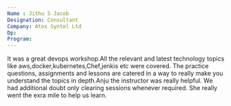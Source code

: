 ```yaml
---
Name : Jithu S Jacob
Designation: Consultant  
Company: Atos Syntel Ltd
Dp:
Program:
---
```

It was a great devops workshop.All the relevant and latest technology topics like aws,docker,kubernetes,Chef,jenkis etc were covered. The practice questions, assignments and lessons are catered in a way to really make you understand the topics in depth.Anju the instructor was really helpful. We had additional doubt only clearing sessions whenever required. She really went the exra mile to help us learn.